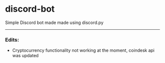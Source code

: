 # discord-bot

Simple Discord bot made made using discord.py
_ _ _
### Edits:
 - Cryptocurrency functionality not working at the moment, coindesk api was updated


